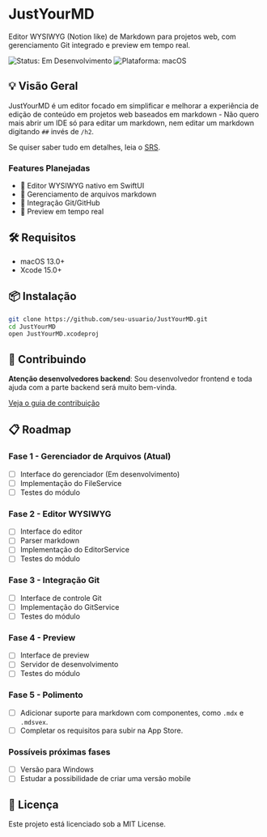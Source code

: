 # JustYourMD

Editor WYSIWYG (Notion like) de Markdown para projetos web, com gerenciamento Git integrado e preview em tempo real.

![Status: Em Desenvolvimento](https://img.shields.io/badge/Status-Em%20Desenvolvimento-yellow)
![Plataforma: macOS](https://img.shields.io/badge/Plataforma-macOS%2013%2B-blue)

## 💡 Visão Geral

JustYourMD é um editor focado em simplificar e melhorar a experiência de edição de conteúdo em projetos web baseados em markdown - Não quero mais abrir um IDE só para editar um markdown, nem editar um markdown digitando `##` invés de `/h2`.

Se quiser saber tudo em detalhes, leia o [SRS](docs/SRS.md).

### Features Planejadas

- 📝 Editor WYSIWYG nativo em SwiftUI
- 📁 Gerenciamento de arquivos markdown
- 🔄 Integração Git/GitHub
- 👀 Preview em tempo real

## 🛠 Requisitos

- macOS 13.0+
- Xcode 15.0+

## 📦 Instalação

```bash
git clone https://github.com/seu-usuario/JustYourMD.git
cd JustYourMD
open JustYourMD.xcodeproj
```

## 🤝 Contribuindo

**Atenção desenvolvedores backend**: Sou desenvolvedor frontend e toda ajuda com a parte backend será muito bem-vinda.

[Veja o guia de contribuição](CONTRIBUTING.md)

## 📋 Roadmap

### Fase 1 - Gerenciador de Arquivos (Atual)

- [ ] Interface do gerenciador (Em desenvolvimento)
- [ ] Implementação do FileService
- [ ] Testes do módulo

### Fase 2 - Editor WYSIWYG

- [ ] Interface do editor
- [ ] Parser markdown
- [ ] Implementação do EditorService
- [ ] Testes do módulo

### Fase 3 - Integração Git

- [ ] Interface de controle Git
- [ ] Implementação do GitService
- [ ] Testes do módulo

### Fase 4 - Preview

- [ ] Interface de preview
- [ ] Servidor de desenvolvimento
- [ ] Testes do módulo

### Fase 5 - Polimento

- [ ] Adicionar suporte para markdown com componentes, como `.mdx` e `.mdsvex`.
- [ ] Completar os requisitos para subir na App Store.

### Possíveis próximas fases

- [ ] Versão para Windows
- [ ] Estudar a possibilidade de criar uma versão mobile

## 📄 Licença

Este projeto está licenciado sob a MIT License.
